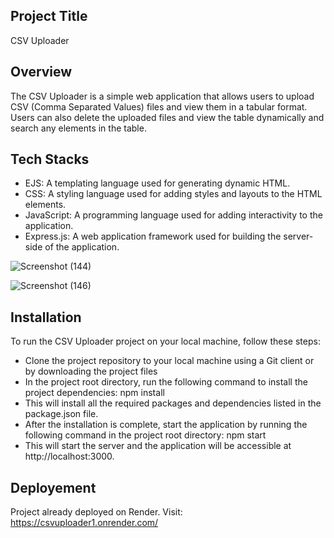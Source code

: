 ## Project Title
CSV Uploader

## Overview
The CSV Uploader is a simple web application that allows users to upload CSV (Comma Separated Values) files and view them in a tabular format. Users can also delete the uploaded files and view the table dynamically and search any elements in the table.

## Tech Stacks
- EJS: A templating language used for generating dynamic HTML.
- CSS: A styling language used for adding styles and layouts to the HTML elements.
- JavaScript: A programming language used for adding interactivity to the application.
- Express.js: A web application framework used for building the server-side of the application.

![Screenshot (144)](https://user-images.githubusercontent.com/114811573/219950062-1a91cf94-439b-4b90-90a1-dbc9f45b862e.png)

![Screenshot (146)](https://user-images.githubusercontent.com/114811573/219951177-853922ab-7d6b-4c8f-87b7-1881d2b46fab.png)


## Installation
To run the CSV Uploader project on your local machine, follow these steps:

- Clone the project repository to your local machine using a Git client or by downloading the project files
- In the project root directory, run the following command to install the project dependencies: npm install
- This will install all the required packages and dependencies listed in the package.json file.
- After the installation is complete, start the application by running the following command in the project root directory: npm start
- This will start the server and the application will be accessible at http://localhost:3000.

## Deployement
Project already deployed on Render. Visit: https://csvuploader1.onrender.com/




